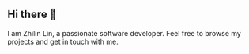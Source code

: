 ## Hi there 👋

I am Zhilin Lin, a passionate software developer. Feel free to browse my projects and get in touch with me.
